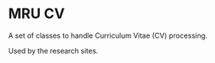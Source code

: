 MRU CV
======

A set of classes to handle Curriculum Vitae (CV) processing.

Used by the research sites.
